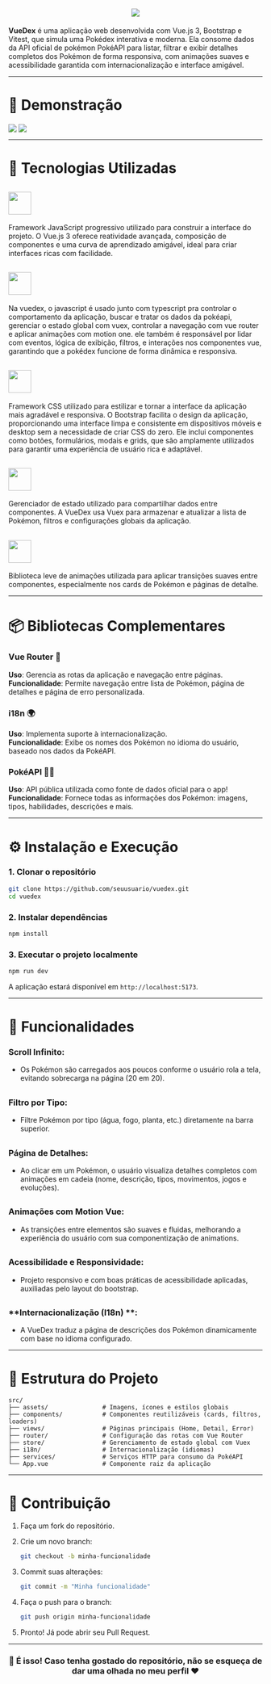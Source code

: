 <h1 align="center">
  <img src="https://readme-typing-svg.herokuapp.com?font=Fira+Code&weight=700&size=40&pause=1000&color=FAFAFA&center=true&vCenter=true&width=435&lines=%F0%9F%8E%AE+VueDex" />
</h1>

**VueDex** é uma aplicação web desenvolvida com Vue.js 3, Bootstrap e Vitest, que simula uma Pokédex interativa e moderna. Ela consome dados da API oficial de pokémon PokéAPI para listar, filtrar e exibir detalhes completos dos Pokémon de forma responsiva, com animações suaves e acessibilidade garantida com internacionalização e interface amigável.

---

# 📸 Demonstração

<img align="center" src="https://github.com/RecheEduardo/VueDex/blob/main/public/poke_example.png?raw=true" />

<img align="center" src="https://github.com/RecheEduardo/VueDex/blob/main/public/poke_example2.png?raw=true" />

---

# 🚀 Tecnologias Utilizadas

## <img src="https://img.shields.io/badge/Vue.js-35495E?style=for-the-badge&logo=vue.js&logoColor=4FC08D" height="45" />

Framework JavaScript progressivo utilizado para construir a interface do projeto. O Vue.js 3 oferece reatividade avançada, composição de componentes e uma curva de aprendizado amigável, ideal para criar interfaces ricas com facilidade.

## <img src="https://img.shields.io/badge/JavaScript-F7DF1E.svg?style=for-the-badge&logo=JavaScript&logoColor=black" height="45" />

Na vuedex, o javascript é usado junto com typescript pra controlar o comportamento da aplicação, buscar e tratar os dados da pokéapi, gerenciar o estado global com vuex, controlar a navegação com vue router e aplicar animações com motion one. ele também é responsável por lidar com eventos, lógica de exibição, filtros, e interações nos componentes vue, garantindo que a pokédex funcione de forma dinâmica e responsiva.

## <img src="https://img.shields.io/badge/Bootstrap-563D7C?style=for-the-badge&logo=bootstrap&logoColor=white" height="45"  />

Framework CSS utilizado para estilizar e tornar a interface da aplicação mais agradável e responsiva. O Bootstrap facilita o design da aplicação, proporcionando uma interface limpa e consistente em dispositivos móveis e desktop sem a necessidade de criar CSS do zero. Ele inclui componentes como botões, formulários, modais e grids, que são amplamente utilizados para garantir uma experiência de usuário rica e adaptável.

## <img src="https://img.shields.io/badge/Vuex-35495E?style=for-the-badge&logo=vue.js&logoColor=4FC08D" height="45" />

Gerenciador de estado utilizado para compartilhar dados entre componentes. A VueDex usa Vuex para armazenar e atualizar a lista de Pokémon, filtros e configurações globais da aplicação.

## <img src="https://img.shields.io/badge/Motion_One-000000?style=for-the-badge&logo=motion&logoColor=white" height="45" />

Biblioteca leve de animações utilizada para aplicar transições suaves entre componentes, especialmente nos cards de Pokémon e páginas de detalhe.

---

# 📦 Bibliotecas Complementares

### **Vue Router** 🔁  
**Uso**: Gerencia as rotas da aplicação e navegação entre páginas.  
**Funcionalidade**: Permite navegação entre lista de Pokémon, página de detalhes e página de erro personalizada.

### **i18n** 🌍  
**Uso**: Implementa suporte à internacionalização.  
**Funcionalidade**: Exibe os nomes dos Pokémon no idioma do usuário, baseado nos dados da PokéAPI.

### **PokéAPI** 🐱‍🏍  
**Uso**: API pública utilizada como fonte de dados oficial para o app!  
**Funcionalidade**: Fornece todas as informações dos Pokémon: imagens, tipos, habilidades, descrições e mais.

---

# ⚙️ Instalação e Execução

### 1. Clonar o repositório

```bash
git clone https://github.com/seuusuario/vuedex.git
cd vuedex
```

### 2. Instalar dependências

```bash
npm install
```

### 3. Executar o projeto localmente

```bash
npm run dev
```

A aplicação estará disponível em `http://localhost:5173`.

---

# 🧩 Funcionalidades

### **Scroll Infinito**:
- Os Pokémon são carregados aos poucos conforme o usuário rola a tela, evitando sobrecarga na página (20 em 20).

##

### **Filtro por Tipo**:
- Filtre Pokémon por tipo (água, fogo, planta, etc.) diretamente na barra superior.

##
  
### **Página de Detalhes**:
- Ao clicar em um Pokémon, o usuário visualiza detalhes completos com animações em cadeia (nome, descrição, tipos, movimentos, jogos e evoluções).

##
  
### **Animações com Motion Vue**:
- As transições entre elementos são suaves e fluidas, melhorando a experiência do usuário com sua componentização de animations.

##
  
### **Acessibilidade e Responsividade**:
- Projeto responsivo e com boas práticas de acessibilidade aplicadas, auxiliadas pelo layout do bootstrap.

##
  
### **Internacionalização (I18n) **:
- A VueDex traduz a página de descrições dos Pokémon dinamicamente com base no idioma configurado.

---

# 📁 Estrutura do Projeto

```
src/
├── assets/               # Imagens, ícones e estilos globais
├── components/           # Componentes reutilizáveis (cards, filtros, loaders)
├── views/                # Páginas principais (Home, Detail, Error)
├── router/               # Configuração das rotas com Vue Router
├── store/                # Gerenciamento de estado global com Vuex
├── i18n/                 # Internacionalização (idiomas)
├── services/             # Serviços HTTP para consumo da PokéAPI
└── App.vue               # Componente raiz da aplicação
```

---


# 🤝 Contribuição
1. Faça um fork do repositório.

2. Crie um novo branch:
   ```bash
   git checkout -b minha-funcionalidade
   ```

3. Commit suas alterações:
   ```bash
   git commit -m "Minha funcionalidade"
   ```

4. Faça o push para o branch:
   ```bash
   git push origin minha-funcionalidade
   ```

5. Pronto! Já pode abrir seu Pull Request.

---

<h3 align="center">🙌 É isso! Caso tenha gostado do repositório, não se esqueça de dar uma olhada no meu perfil ❤</h3>

